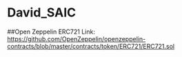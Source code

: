 # David_SAIC

##Open Zeppelin ERC721 Link:
https://github.com/OpenZeppelin/openzeppelin-contracts/blob/master/contracts/token/ERC721/ERC721.sol